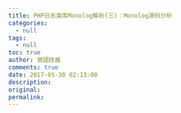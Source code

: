 ```yaml
---
title: PHP日志类库Monolog解析(三)：Monolog源码分析
categories:
  - null
tags:
  - null
toc: true
author: 虢國技酱
comments: true
date: 2017-05-30 02:13:00
description:
original:
permalink:
---
```


<!-- more -->
